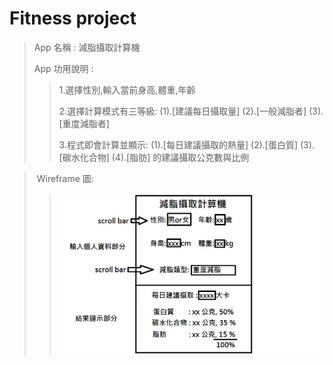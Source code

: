 # Fitness project
> App 名稱 : 減脂攝取計算機
>
> App 功用說明 : 
>>1.選擇性別,輸入當前身高,體重,年齡
>>
>>2.選擇計算模式有三等級: (1).[建議每日攝取量] (2).[一般減脂者] (3).[重度減脂者]
>>
>>3.程式即會計算並顯示:  (1).[每日建議攝取的熱量] (2).[蛋白質] (3).[碳水化合物] (4).[脂肪] 的建議攝取公克數與比例


> Wireframe 圖:
>>![image](https://github.com/SumLock/Fitness/blob/master/Fitness.jpg)
